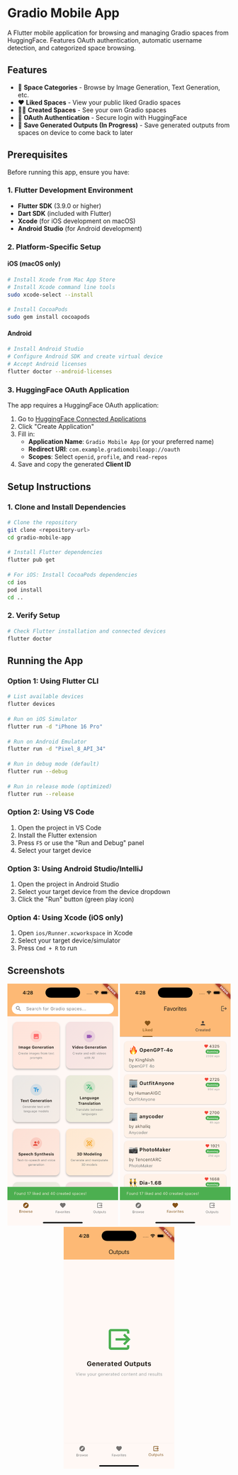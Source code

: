 # Gradio Mobile App

A Flutter mobile application for browsing and managing Gradio spaces from HuggingFace. Features OAuth authentication, automatic username detection, and categorized space browsing.

## Features

- 📱 **Space Categories** - Browse by Image Generation, Text Generation, etc.
- ❤️ **Liked Spaces** - View your public liked Gradio spaces
- 👨‍💻 **Created Spaces** - See your own Gradio spaces
- 🔐 **OAuth Authentication** - Secure login with HuggingFace
- 💾 **Save Generated Outputs (In Progress)** - Save generated outputs from spaces on device to come back to later


## Prerequisites

Before running this app, ensure you have:

### 1. Flutter Development Environment
- **Flutter SDK** (3.9.0 or higher)
- **Dart SDK** (included with Flutter)
- **Xcode** (for iOS development on macOS)
- **Android Studio** (for Android development)

### 2. Platform-Specific Setup

#### iOS (macOS only)
```bash
# Install Xcode from Mac App Store
# Install Xcode command line tools
sudo xcode-select --install

# Install CocoaPods
sudo gem install cocoapods
```

#### Android
```bash
# Install Android Studio
# Configure Android SDK and create virtual device
# Accept Android licenses
flutter doctor --android-licenses
```

### 3. HuggingFace OAuth Application

The app requires a HuggingFace OAuth application:

1. Go to [HuggingFace Connected Applications](https://huggingface.co/settings/connected-applications)
2. Click "Create Application"
3. Fill in:
   - **Application Name**: `Gradio Mobile App` (or your preferred name)
   - **Redirect URI**: `com.example.gradiomobileapp://oauth`
   - **Scopes**: Select `openid`, `profile`, and `read-repos`
4. Save and copy the generated **Client ID**

## Setup Instructions

### 1. Clone and Install Dependencies

```bash
# Clone the repository
git clone <repository-url>
cd gradio-mobile-app

# Install Flutter dependencies
flutter pub get

# For iOS: Install CocoaPods dependencies
cd ios
pod install
cd ..
```

### 2. Verify Setup

```bash
# Check Flutter installation and connected devices
flutter doctor
```

## Running the App

### Option 1: Using Flutter CLI

```bash
# List available devices
flutter devices

# Run on iOS Simulator
flutter run -d "iPhone 16 Pro"

# Run on Android Emulator
flutter run -d "Pixel_8_API_34"

# Run in debug mode (default)
flutter run --debug

# Run in release mode (optimized)
flutter run --release
```

### Option 2: Using VS Code

1. Open the project in VS Code
2. Install the Flutter extension
3. Press `F5` or use the "Run and Debug" panel
4. Select your target device

### Option 3: Using Android Studio/IntelliJ

1. Open the project in Android Studio
2. Select your target device from the device dropdown
3. Click the "Run" button (green play icon)

### Option 4: Using Xcode (iOS only)

1. Open `ios/Runner.xcworkspace` in Xcode
2. Select your target device/simulator
3. Press `Cmd + R` to run

## Screenshots

<div align="center">

<img src="screenshots/browse_screen.png" width="250" alt="Browse Screen">
<img src="screenshots/likes_screen.png" width="250" alt="Liked Spaces">
<img src="screenshots/outputs_screen.png" width="250" alt="Generated Outputs">

</div>

